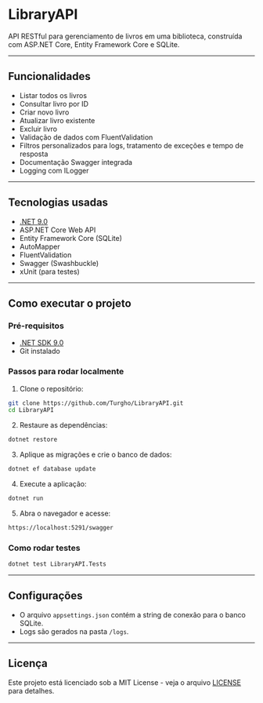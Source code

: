 # LibraryAPI

API RESTful para gerenciamento de livros em uma biblioteca, construída com ASP.NET Core, Entity Framework Core e SQLite.

---

## Funcionalidades

- Listar todos os livros
- Consultar livro por ID
- Criar novo livro
- Atualizar livro existente
- Excluir livro
- Validação de dados com FluentValidation
- Filtros personalizados para logs, tratamento de exceções e tempo de resposta
- Documentação Swagger integrada
- Logging com ILogger

---

## Tecnologias usadas

- [.NET 9.0](https://dotnet.microsoft.com/en-us/download/dotnet/9.0)
- ASP.NET Core Web API
- Entity Framework Core (SQLite)
- AutoMapper
- FluentValidation
- Swagger (Swashbuckle)
- xUnit (para testes)

---

## Como executar o projeto

### Pré-requisitos

- [.NET SDK 9.0](https://dotnet.microsoft.com/en-us/download/dotnet/9.0)
- Git instalado

### Passos para rodar localmente

1. Clone o repositório:
```bash
git clone https://github.com/Turgho/LibraryAPI.git
cd LibraryAPI
```

2. Restaure as dependências:
```bash
dotnet restore
```

3. Aplique as migrações e crie o banco de dados:
```bash
dotnet ef database update
```

4. Execute a aplicação:
```bash
dotnet run
```

5. Abra o navegador e acesse:
```bash
https://localhost:5291/swagger
```

### Como rodar testes
```bash
dotnet test LibraryAPI.Tests
```

---

## Configurações
- O arquivo `appsettings.json` contém a string de conexão para o banco SQLite.
- Logs são gerados na pasta `/logs`.

---

## Licença
Este projeto está licenciado sob a MIT License - veja o arquivo [LICENSE](LICENSE) para detalhes.